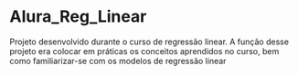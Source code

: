 # Alura_Reg_Linear
Projeto desenvolvido durante o curso de regressão linear. A função desse projeto era colocar em práticas os conceitos aprendidos no curso, bem como familiarizar-se com os modelos de regressão linear

